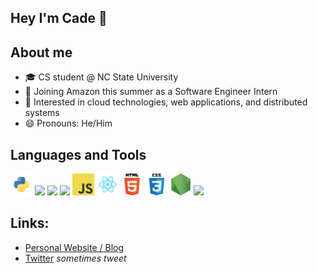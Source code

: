 ## Hey I'm Cade 👋 

## About me
- 🎓 CS student @ NC State University
- 💼 Joining Amazon this summer as a Software Engineer Intern
- 🔬 Interested in cloud technologies, web applications, and distributed systems
- 😄 Pronouns: He/Him

## Languages and Tools
<code><img height="35" src="https://raw.githubusercontent.com/github/explore/80688e429a7d4ef2fca1e82350fe8e3517d3494d/topics/python/python.png"></code>
<code><img height="35" src="https://logoeps.com/wp-content/uploads/2011/06/java-logo-vector.png"></code>
<code><img height="35" src="https://img.icons8.com/color/344/golang.png"></code>
<code><img height="35" src="https://www.nicepng.com/png/full/308-3084680_rust-programming-language-rust-programming-language-logo.png"></code>
<code><img height="35" src="https://raw.githubusercontent.com/github/explore/80688e429a7d4ef2fca1e82350fe8e3517d3494d/topics/javascript/javascript.png"></code>
<code><img height="35" src="https://raw.githubusercontent.com/github/explore/80688e429a7d4ef2fca1e82350fe8e3517d3494d/topics/react/react.png"></code>
<code><img height="35" src="https://raw.githubusercontent.com/github/explore/80688e429a7d4ef2fca1e82350fe8e3517d3494d/topics/html/html.png"></code>
<code><img height="35" src="https://raw.githubusercontent.com/github/explore/5c058a388828bb5fde0bcafd4bc867b5bb3f26f3/topics/css/css.png"></code>
<code><img height="35" src="https://raw.githubusercontent.com/github/explore/80688e429a7d4ef2fca1e82350fe8e3517d3494d/topics/nodejs/nodejs.png"></code>
<code><img height="35" src="https://git-scm.com/images/logos/downloads/Git-Icon-1788C.png"></code>

## Links:
- [Personal Website / Blog](https://cadecuddy.com/)
- [Twitter](https://twitter.com/cadecuddy) _sometimes tweet_
